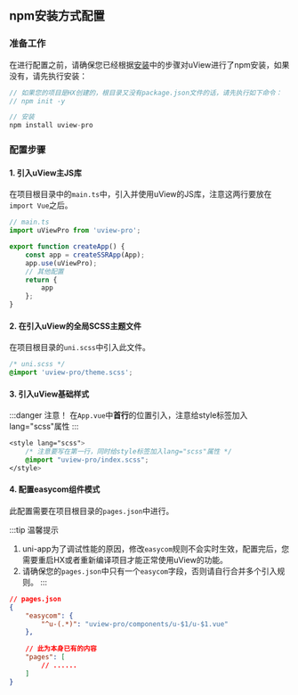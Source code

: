 ## npm安装方式配置 <to-api/>

<!-- ### 关于SCSS

uView依赖SCSS，您必须要安装此插件，否则无法正常运行。

- 如果您的项目是由`HBuilder X`创建的，相信已经安装scss插件，如果没有，请在HX菜单的 工具->插件安装中找到"scss/sass编译"插件进行安装，
如不生效，重启HX即可
- 如果您的项目是由vue-cli创建的，请通过以下命令安装对sass(scss)的支持，如果已安装，请略过。

```js
// 安装node-sass
npm i node-sass -D

// 安装sass-loader
npm i sass-loader -D
``` -->

### 准备工作

在进行配置之前，请确保您已经根据[安装](/components/install.html)中的步骤对uView进行了npm安装，如果没有，请先执行安装：

```js
// 如果您的项目是HX创建的，根目录又没有package.json文件的话，请先执行如下命令：
// npm init -y

// 安装
npm install uview-pro
```

### 配置步骤

#### 1. 引入uView主JS库

在项目根目录中的`main.ts`中，引入并使用uView的JS库，注意这两行要放在`import Vue`之后。

```js
// main.ts
import uViewPro from 'uview-pro';

export function createApp() {
    const app = createSSRApp(App);
    app.use(uViewPro);
    // 其他配置
    return {
        app
    };
}
```


#### 2. 在引入uView的全局SCSS主题文件

在项目根目录的`uni.scss`中引入此文件。

```css
/* uni.scss */
@import 'uview-pro/theme.scss';
```


#### 3. 引入uView基础样式

:::danger 注意！
在`App.vue`中**首行**的位置引入，注意给style标签加入lang="scss"属性
:::

```css
<style lang="scss">
	/* 注意要写在第一行，同时给style标签加入lang="scss"属性 */
	@import "uview-pro/index.scss";
</style>
```


#### 4. 配置easycom组件模式

此配置需要在项目根目录的`pages.json`中进行。

:::tip 温馨提示
1. uni-app为了调试性能的原因，修改`easycom`规则不会实时生效，配置完后，您需要重启HX或者重新编译项目才能正常使用uView的功能。
2. 请确保您的`pages.json`中只有一个`easycom`字段，否则请自行合并多个引入规则。
:::

```json
// pages.json
{
	"easycom": {
		"^u-(.*)": "uview-pro/components/u-$1/u-$1.vue"
	},
	
	// 此为本身已有的内容
	"pages": [
		// ......
	]
}
```
